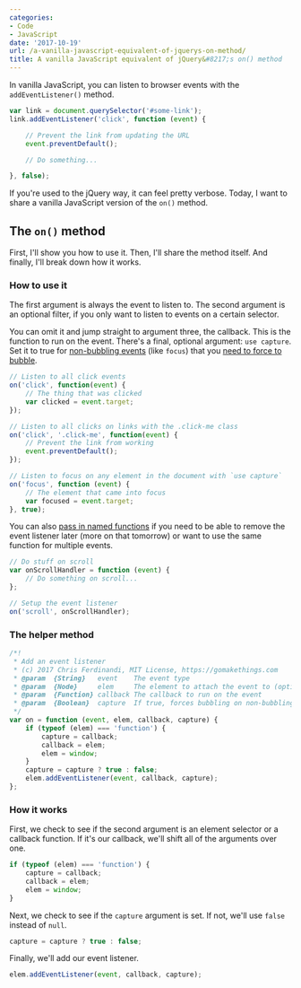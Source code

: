 ```yaml
---
categories:
- Code
- JavaScript
date: '2017-10-19'
url: /a-vanilla-javascript-equivalent-of-jquerys-on-method/
title: A vanilla JavaScript equivalent of jQuery&#8217;s on() method
---
```


In vanilla JavaScript, you can listen to browser events with the `addEventListener()` method.

```js
var link = document.querySelector('#some-link');
link.addEventListener('click', function (event) {

    // Prevent the link from updating the URL
    event.preventDefault();

    // Do something...

}, false);
```

If you're used to the jQuery way, it can feel pretty verbose. Today, I want to share a vanilla JavaScript version of the `on()` method.

## The `on()` method

First, I'll show you how to use it. Then, I'll share the method itself. And finally, I'll break down how it works.

### How to use it

The first argument is always the event to listen to. The second argument is an optional filter, if you only want to listen to events on a certain selector.

You can omit it and jump straight to argument three, the callback. This is the function to run on the event. There's a final, optional argument: `use capture`. Set it to true for [non-bubbling events](/when-to-use-use-capture-in-your-event-listeners/) (like `focus`) that you [need to force to bubble](/attaching-multiple-elements-to-a-single-event-listener-in-vanilla-js/).

```js
// Listen to all click events
on('click', function(event) {
    // The thing that was clicked
    var clicked = event.target;
});

// Listen to all clicks on links with the .click-me class
on('click', '.click-me', function(event) {
    // Prevent the link from working
    event.preventDefault();
});

// Listen to focus on any element in the document with `use capture`
on('focus', function (event) {
    // The element that came into focus
    var focused = event.target;
}, true);
```

You can also [pass in named functions](/named-vs-anonymous-event-listener-functions/) if you need to be able to remove the event listener later (more on that tomorrow) or want to use the same function for multiple events.

```js
// Do stuff on scroll
var onScrollHandler = function (event) {
    // Do something on scroll...
};

// Setup the event listener
on('scroll', onScrollHandler);
```

### The helper method

```js
/*!
 * Add an event listener
 * (c) 2017 Chris Ferdinandi, MIT License, https://gomakethings.com
 * @param  {String}   event    The event type
 * @param  {Node}     elem     The element to attach the event to (optional, defaults to window)
 * @param  {Function} callback The callback to run on the event
 * @param  {Boolean}  capture  If true, forces bubbling on non-bubbling events
 */
var on = function (event, elem, callback, capture) {
	if (typeof (elem) === 'function') {
		capture = callback;
		callback = elem;
		elem = window;
	}
	capture = capture ? true : false;
	elem.addEventListener(event, callback, capture);
};
```

### How it works

First, we check to see if the second argument is an element selector or a callback function. If it's our callback, we'll shift all of the arguments over one.

```js
if (typeof (elem) === 'function') {
	capture = callback;
	callback = elem;
	elem = window;
}
```

Next, we check to see if the `capture` argument is set. If not, we'll use `false` instead of `null`.

```js
capture = capture ? true : false;
```

Finally, we'll add our event listener.

```js
elem.addEventListener(event, callback, capture);
```